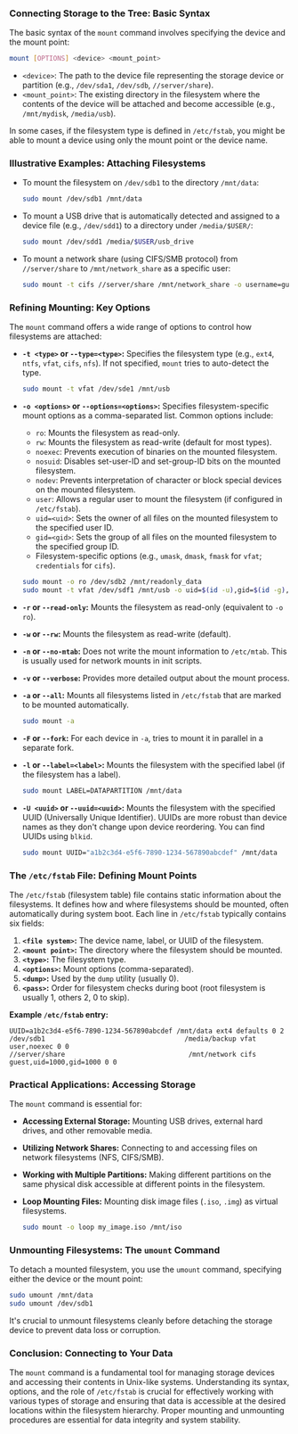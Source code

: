 ### Connecting Storage to the Tree: Basic Syntax

The basic syntax of the `mount` command involves specifying the device and the mount point:

```bash
mount [OPTIONS] <device> <mount_point>
```

- `<device>`: The path to the device file representing the storage device or partition (e.g., `/dev/sda1`, `/dev/sdb`, `//server/share`).
- `<mount_point>`: The existing directory in the filesystem where the contents of the device will be attached and become accessible (e.g., `/mnt/mydisk`, `/media/usb`).

In some cases, if the filesystem type is defined in `/etc/fstab`, you might be able to mount a device using only the mount point or the device name.

### Illustrative Examples: Attaching Filesystems

- To mount the filesystem on `/dev/sdb1` to the directory `/mnt/data`:

  ```bash
  sudo mount /dev/sdb1 /mnt/data
  ```

- To mount a USB drive that is automatically detected and assigned to a device file (e.g., `/dev/sdd1`) to a directory under `/media/$USER/`:

  ```bash
  sudo mount /dev/sdd1 /media/$USER/usb_drive
  ```

- To mount a network share (using CIFS/SMB protocol) from `//server/share` to `/mnt/network_share` as a specific user:

  ```bash
  sudo mount -t cifs //server/share /mnt/network_share -o username=guest
  ```

### Refining Mounting: Key Options

The `mount` command offers a wide range of options to control how filesystems are attached:

- **`-t <type>` or `--type=<type>`:** Specifies the filesystem type (e.g., `ext4`, `ntfs`, `vfat`, `cifs`, `nfs`). If not specified, `mount` tries to auto-detect the type.

  ```bash
  sudo mount -t vfat /dev/sde1 /mnt/usb
  ```

- **`-o <options>` or `--options=<options>`:** Specifies filesystem-specific mount options as a comma-separated list. Common options include:

  - `ro`: Mounts the filesystem as read-only.
  - `rw`: Mounts the filesystem as read-write (default for most types).
  - `noexec`: Prevents execution of binaries on the mounted filesystem.
  - `nosuid`: Disables set-user-ID and set-group-ID bits on the mounted filesystem.
  - `nodev`: Prevents interpretation of character or block special devices on the mounted filesystem.
  - `user`: Allows a regular user to mount the filesystem (if configured in `/etc/fstab`).
  - `uid=<uid>`: Sets the owner of all files on the mounted filesystem to the specified user ID.
  - `gid=<gid>`: Sets the group of all files on the mounted filesystem to the specified group ID.
  - Filesystem-specific options (e.g., `umask`, `dmask`, `fmask` for `vfat`; `credentials` for `cifs`).

  ```bash
  sudo mount -o ro /dev/sdb2 /mnt/readonly_data
  sudo mount -t vfat /dev/sdf1 /mnt/usb -o uid=$(id -u),gid=$(id -g),umask=022
  ```

- **`-r` or `--read-only`:** Mounts the filesystem as read-only (equivalent to `-o ro`).

- **`-w` or `--rw`:** Mounts the filesystem as read-write (default).

- **`-n` or `--no-mtab`:** Does not write the mount information to `/etc/mtab`. This is usually used for network mounts in init scripts.

- **`-v` or `--verbose`:** Provides more detailed output about the mount process.

- **`-a` or `--all`:** Mounts all filesystems listed in `/etc/fstab` that are marked to be mounted automatically.

  ```bash
  sudo mount -a
  ```

- **`-F` or `--fork`:** For each device in `-a`, tries to mount it in parallel in a separate fork.

- **`-l` or `--label=<label>`:** Mounts the filesystem with the specified label (if the filesystem has a label).

  ```bash
  sudo mount LABEL=DATAPARTITION /mnt/data
  ```

- **`-U <uuid>` or `--uuid=<uuid>`:** Mounts the filesystem with the specified UUID (Universally Unique Identifier). UUIDs are more robust than device names as they don't change upon device reordering. You can find UUIDs using `blkid`.

  ```bash
  sudo mount UUID="a1b2c3d4-e5f6-7890-1234-567890abcdef" /mnt/data
  ```

### The `/etc/fstab` File: Defining Mount Points

The `/etc/fstab` (filesystem table) file contains static information about the filesystems. It defines how and where filesystems should be mounted, often automatically during system boot. Each line in `/etc/fstab` typically contains six fields:

1.  **`<file system>`:** The device name, label, or UUID of the filesystem.
2.  **`<mount point>`:** The directory where the filesystem should be mounted.
3.  **`<type>`:** The filesystem type.
4.  **`<options>`:** Mount options (comma-separated).
5.  **`<dump>`:** Used by the `dump` utility (usually 0).
6.  **`<pass>`:** Order for filesystem checks during boot (root filesystem is usually 1, others 2, 0 to skip).

**Example `/etc/fstab` entry:**

```
UUID=a1b2c3d4-e5f6-7890-1234-567890abcdef /mnt/data ext4 defaults 0 2
/dev/sdb1                                   /media/backup vfat user,noexec 0 0
//server/share                               /mnt/network cifs guest,uid=1000,gid=1000 0 0
```

### Practical Applications: Accessing Storage

The `mount` command is essential for:

- **Accessing External Storage:** Mounting USB drives, external hard drives, and other removable media.
- **Utilizing Network Shares:** Connecting to and accessing files on network filesystems (NFS, CIFS/SMB).
- **Working with Multiple Partitions:** Making different partitions on the same physical disk accessible at different points in the filesystem.
- **Loop Mounting Files:** Mounting disk image files (`.iso`, `.img`) as virtual filesystems.

  ```bash
  sudo mount -o loop my_image.iso /mnt/iso
  ```

### Unmounting Filesystems: The `umount` Command

To detach a mounted filesystem, you use the `umount` command, specifying either the device or the mount point:

```bash
sudo umount /mnt/data
sudo umount /dev/sdb1
```

It's crucial to unmount filesystems cleanly before detaching the storage device to prevent data loss or corruption.

### Conclusion: Connecting to Your Data

The `mount` command is a fundamental tool for managing storage devices and accessing their contents in Unix-like systems. Understanding its syntax, options, and the role of `/etc/fstab` is crucial for effectively working with various types of storage and ensuring that data is accessible at the desired locations within the filesystem hierarchy. Proper mounting and unmounting procedures are essential for data integrity and system stability.
